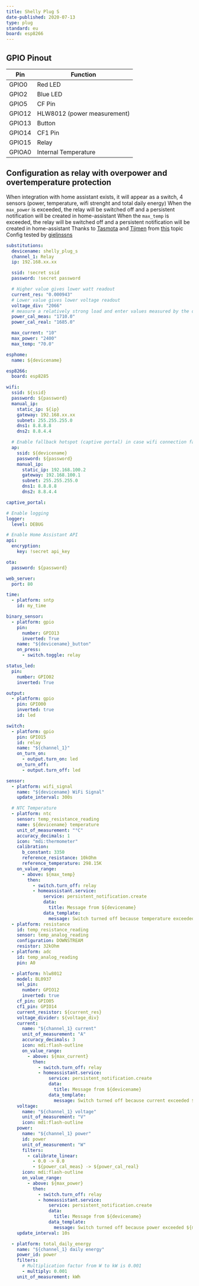 ```yaml
---
title: Shelly Plug S
date-published: 2020-07-13
type: plug
standard: eu
board: esp8266
---
```


## GPIO Pinout

| Pin    | Function                    |
| ------ | --------------------------- |
| GPIO0  | Red LED                     |
| GPIO2  | Blue LED                    |
| GPIO5  | CF Pin                      |
| GPIO12 | HLW8012 (power measurement) |
| GPIO13 | Button                      |
| GPIO14 | CF1 Pin                     |
| GPIO15 | Relay                       |
| GPIOA0 | Internal Temperature        |

## Configuration as relay with overpower and overtemperature protection

When integration with home assistant exists, it will appear as a switch, 4 sensors (power, temperature, wifi strenght and total daily energy)
When the `max_power` is exceeded, the relay will be switched off and a persistent notification will be created in home-assistant
When the `max_temp` is exceeded, the relay will be switched off and a persistent notification will be created in home-assistant
Thanks to [Tasmota](https://templates.blakadder.com/blitzwolf_SHP6.html) and [Tijmen](https://community.home-assistant.io/u/tijmen/summary) from [this](https://community.home-assistant.io/t/esphome-blitzwolf-bw-shp6-configuration/113938) topic
Config tested by [gieljnssns](https://github.com/gieljnssns)

```yaml
substitutions:
  devicename: shelly_plug_s
  channel_1: Relay
  ip: 192.168.xx.xx

  ssid: !secret ssid
  password: !secret password

  # Higher value gives lower watt readout
  current_res: "0.000943"
  # Lower value gives lower voltage readout
  voltage_div: "2066"
  # measure a relatively strong load and enter values measured by the device vs the values your reference measurement provided here
  power_cal_meas: "1710.0"
  power_cal_real: "1685.0"

  max_current: "10"
  max_power: "2400"
  max_temp: "70.0"

esphome:
  name: ${devicename}

esp8266:
  board: esp8285

wifi:
  ssid: ${ssid}
  password: ${password}
  manual_ip:
    static_ip: ${ip}
    gateway: 192.168.xx.xx
    subnet: 255.255.255.0
    dns1: 8.8.8.8
    dns2: 8.8.4.4

  # Enable fallback hotspot (captive portal) in case wifi connection fails
  ap:
    ssid: ${devicename}
    password: ${password}
    manual_ip:
      static_ip: 192.168.100.2
      gateway: 192.168.100.1
      subnet: 255.255.255.0
      dns1: 8.8.8.8
      dns2: 8.8.4.4

captive_portal:

# Enable logging
logger:
  level: DEBUG

# Enable Home Assistant API
api:
  encryption:
    key: !secret api_key

ota:
  password: ${password}

web_server:
  port: 80

time:
  - platform: sntp
    id: my_time

binary_sensor:
  - platform: gpio
    pin:
      number: GPIO13
      inverted: True
    name: "${devicename}_button"
    on_press:
      - switch.toggle: relay

status_led:
  pin:
    number: GPIO02
    inverted: True

output:
  - platform: gpio
    pin: GPIO00
    inverted: true
    id: led

switch:
  - platform: gpio
    pin: GPIO15
    id: relay
    name: "${channel_1}"
    on_turn_on:
      - output.turn_on: led
    on_turn_off:
      - output.turn_off: led

sensor:
  - platform: wifi_signal
    name: "${devicename} WiFi Signal"
    update_interval: 300s

  # NTC Temperature
  - platform: ntc
    sensor: temp_resistance_reading
    name: ${devicename} temperature
    unit_of_measurement: "°C"
    accuracy_decimals: 1
    icon: "mdi:thermometer"
    calibration:
      b_constant: 3350
      reference_resistance: 10kOhm
      reference_temperature: 298.15K
    on_value_range:
      - above: ${max_temp}
        then:
          - switch.turn_off: relay
          - homeassistant.service:
              service: persistent_notification.create
              data:
                title: Message from ${devicename}
              data_template:
                message: Switch turned off because temperature exceeded ${max_temp}°C
  - platform: resistance
    id: temp_resistance_reading
    sensor: temp_analog_reading
    configuration: DOWNSTREAM
    resistor: 32kOhm
  - platform: adc
    id: temp_analog_reading
    pin: A0

  - platform: hlw8012
    model: BL0937
    sel_pin:
      number: GPIO12
      inverted: true
    cf_pin: GPIO05
    cf1_pin: GPIO14
    current_resistor: ${current_res}
    voltage_divider: ${voltage_div}
    current:
      name: "${channel_1} current"
      unit_of_measurement: "A"
      accuracy_decimals: 3
      icon: mdi:flash-outline
      on_value_range:
        - above: ${max_current}
          then:
            - switch.turn_off: relay
            - homeassistant.service:
                service: persistent_notification.create
                data:
                  title: Message from ${devicename}
                data_template:
                  message: Switch turned off because current exceeded ${max_current}A
    voltage:
      name: "${channel_1} voltage"
      unit_of_measurement: "V"
      icon: mdi:flash-outline
    power:
      name: "${channel_1} power"
      id: power
      unit_of_measurement: "W"
      filters:
        - calibrate_linear:
          - 0.0 -> 0.0
          - ${power_cal_meas} -> ${power_cal_real}
      icon: mdi:flash-outline
      on_value_range:
        - above: ${max_power}
          then:
            - switch.turn_off: relay
            - homeassistant.service:
                service: persistent_notification.create
                data:
                  title: Message from ${devicename}
                data_template:
                  message: Switch turned off because power exceeded ${max_power}W
    update_interval: 10s

  - platform: total_daily_energy
    name: "${channel_1} daily energy"
    power_id: power
    filters:
      # Multiplication factor from W to kW is 0.001
      - multiply: 0.001
    unit_of_measurement: kWh
```

